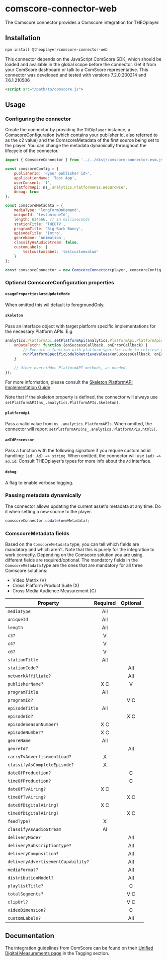 # comscore-connector-web

The Comscore connector provides a Comscore integration for THEOplayer.

## Installation

```sh
npm install @theoplayer/comscore-connector-web
```

This connector depends on the JavaScript ComScore SDK, which should be loaded and available in the global scope before the connector. Get it from your ComScore dashboard or talk to a ComScore representative. This connector was developed and tested with versions 7.2.0.200214 and 7.6.1.210506

```html
<script src="/path/to/comscore.js">
```

## Usage

### Configuring the connector

Create the connector by providing the `THEOplayer` instance, a ComscoreConfiguration (which contains your publisher id, also referred to as the c2 value) and the ComscoreMetadata of the first source being set to the player. You can change the metadata dynamically throughout the lifecycle of the connector.

```js
import { ComscoreConnector } from '../../dist/comscore-connector.esm.js';

const comscoreConfig = {
    publisherId: '<your publisher id>',
    applicationName: 'Test App',
    userConsent: '1',
    platformApi: ns_.analytics.PlatformAPIs.WebBrowser,
    debug: true
};

const comscoreMetadata = {
    mediaType: 'longFormOnDemand',
    uniqueId: 'testuniqueId',
    length: 634566, // in milliseconds
    stationTitle: 'THEOTV',
    programTitle: 'Big Buck Bunny',
    episodeTitle: 'Intro',
    genreName: 'Animation',
    classifyAsAudioStream: false,
    customLabels: {
        testcustomlabel: 'testcustomvalue'
    }
};

const comscoreConnector = new ComscoreConnector(player, comscoreConfig, comscoreMetadata);
```

### Optional ComscoreConfiguration properties

#### `usagePropertiesAutoUpdateMode`

When omitted this wil default to foregroundOnly.

#### `skeleton`

Pass an interface object with target platform specific implementations for the necessary Platform APIs. E.g.

```js
analytics.PlatformApi.setPlatformApi(analytics.PlatformApi.PlatformApis.Skeleton, {
    onDataFetch: function (onSuccessCallback, onErrorCallback) {
        // Execute a function with platform-specific code to retrieve up-to-date information.
        runPlatformSpecificCodeToRetrieveValues(onSuccessCallback, onErrorCallback);
    }

    // Other overridden PlatformAPI methods, as needed.
});
```

For more information, please consult the [Skeleton PlatformAPI Implementation Guide](https://mymetrix-support.comscore.com/hc/en-us/article_attachments/31257678886299)

Note that if the skeleton property is defined, the connector will always use `setPlatformAPI(ns_.analytics.PlatformAPIs.Skeleton)`.

#### `platformApi`

Pass a valid value from `ns_.analytics.PlatformAPIs`. When omitted, the connector will report `setPlatformAPI(ns_.analytics.PlatformAPIs.html5)`.

#### `adIdProcessor`

Pass a function with the following signature if you require custom ad id handling: `(ad: Ad) => string`. When omitted, the connector will use `(ad) => ad.id`. Consult THEOplayer's types for more info about the `Ad` interface.

#### `debug`

A flag to enable verbose logging.

### Passing metadata dynamically

The connector allows updating the current asset's metadata at any time. Do it when setting a new source to the player.

```js
comscoreConnector.update(newMetadata);
```

### ComscoreMetadata fields

Based on the `ComscoreMetadata` type, you can tell which fields are mandatory and which aren't. Note that this is purely for the integration to work correctly. Depending on the Comscore solution you are using, different fields are required/optional. The mandatory fields in the `ComscoreMetadata` type are the ones that are mandatory for all three Comscore solutions:

-   Video Metrix (V)
-   Cross Platform Product Suite (X)
-   Cross Media Audience Measurement (C)

| Property                           | Required | Optional |
| ---------------------------------- | :------: | :------: |
| `mediaType`                        |   All    |          |
| `uniqueId`                         |   All    |          |
| `length`                           |   All    |          |
| `c3?`                              |    V     |          |
| `c4?`                              |    V     |          |
| `c6?`                              |    V     |          |
| `stationTitle`                     |   All    |          |
| `stationCode?`                     |          |   All    |
| `networkAffiliate?`                |          |   All    |
| `publisherName?`                   |   X C    |    V     |
| `programTitle`                     |   All    |          |
| `programId?`                       |          |   V C    |
| `episodeTitle`                     |   All    |          |
| `episodeId?`                       |          |   X C    |
| `episodeSeasonNumber?`             |   X C    |          |
| `episodeNumber?`                   |   X C    |          |
| `genreName`                        |   All    |          |
| `genreId?`                         |          |   All    |
| `carryTvAdvertisementLoad?`        |    X     |          |
| `classifyAsCompleteEpisode?`       |    X     |          |
| `dateOfProduction?`                |          |    C     |
| `timeOfProduction?`                |          |    C     |
| `dateOfTvAiring?`                  |   X C    |          |
| `timeOfTvAiring?`                  |          |   X C    |
| `dateOfDigitalAiring?`             |   X C    |          |
| `timeOfDigitalAiring?`             |          |   X C    |
| `feedType?`                        |    X     |          |
| `classifyAsAudioStream`            |    Al    |          |
| `deliveryMode?`                    |          |   All    |
| `deliverySubscriptionType?`        |          |   All    |
| `deliveryComposition?`             |          |   All    |
| `deliveryAdvertisementCapability?` |          |   All    |
| `mediaFormat?`                     |          |   All    |
| `distributionModel?`               |          |   All    |
| `playlistTitle?`                   |          |    C     |
| `totalSegments?`                   |          |   V C    |
| `clipUrl?`                         |          |   V C    |
| `videoDimension?`                  |          |    C     |
| `customLabels?`                    |          |   All    |

## Documentation

The integration guidelines from ComScore can be found on their [Unified Digital Measurements page](https://www.comscore.com/Products/Digital/Unified-Digital-Measurement-Enhanced) in the Tagging section.
